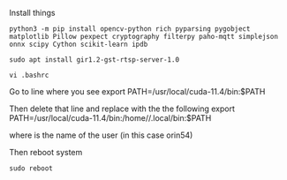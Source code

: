 Install things 


```
python3 -m pip install opencv-python rich pyparsing pygobject matplotlib Pillow pexpect cryptography filterpy paho-mqtt simplejson onnx scipy Cython scikit-learn ipdb

sudo apt install gir1.2-gst-rtsp-server-1.0
```

```
vi .bashrc
```
Go to line where you see
export PATH=/usr/local/cuda-11.4/bin:$PATH

Then delete that line and replace with the the following
export PATH=/usr/local/cuda-11.4/bin:/home/<username>/.local/bin:$PATH

where <username> is the name of the user (in this case orin54)

Then reboot system

```
sudo reboot
```

